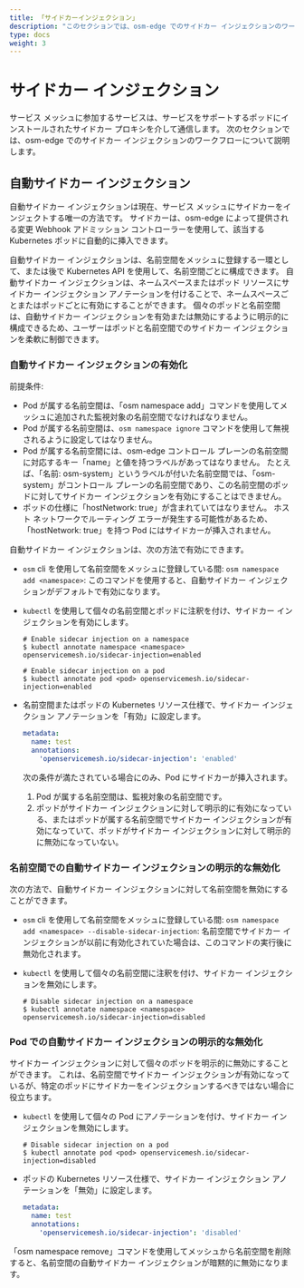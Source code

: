 ```yaml
---
title: 「サイドカーインジェクション」
description: "このセクションでは、osm-edge でのサイドカー インジェクションのワークフローについて説明します。"
type: docs
weight: 3
---
```


# サイドカー インジェクション
サービス メッシュに参加するサービスは、サービスをサポートするポッドにインストールされたサイドカー プロキシを介して通信します。 次のセクションでは、osm-edge でのサイドカー インジェクションのワークフローについて説明します。

## 自動サイドカー インジェクション
自動サイドカー インジェクションは現在、サービス メッシュにサイドカーをインジェクトする唯一の方法です。 サイドカーは、osm-edge によって提供される変更 Webhook アドミッション コントローラーを使用して、該当する Kubernetes ポッドに自動的に挿入できます。

自動サイドカー インジェクションは、名前空間をメッシュに登録する一環として、または後で Kubernetes API を使用して、名前空間ごとに構成できます。 自動サイドカー インジェクションは、ネームスペースまたはポッド リソースにサイドカー インジェクション アノテーションを付けることで、ネームスペースごとまたはポッドごとに有効にすることができます。 個々のポッドと名前空間は、自動サイドカー インジェクションを有効または無効にするように明示的に構成できるため、ユーザーはポッドと名前空間でのサイドカー インジェクションを柔軟に制御できます。

### 自動サイドカー インジェクションの有効化

前提条件:
- Pod が属する名前空間は、「osm namespace add」コマンドを使用してメッシュに追加された監視対象の名前空間でなければなりません。
- Pod が属する名前空間は、`osm namespace ignore` コマンドを使用して無視されるように設定してはなりません。
- Pod が属する名前空間には、osm-edge コントロール プレーンの名前空間に対応するキー「name」と値を持つラベルがあってはなりません。 たとえば、「名前: osm-system」というラベルが付いた名前空間では、「osm-system」がコントロール プレーンの名前空間であり、この名前空間のポッドに対してサイドカー インジェクションを有効にすることはできません。
- ポッドの仕様に「hostNetwork: true」が含まれていてはなりません。 ホスト ネットワークでルーティング エラーが発生する可能性があるため、「hostNetwork: true」を持つ Pod にはサイドカーが挿入されません。

自動サイドカー インジェクションは、次の方法で有効にできます。

- `osm` cli を使用して名前空間をメッシュに登録している間: `osm namespace add <namespace>`:
   このコマンドを使用すると、自動サイドカー インジェクションがデフォルトで有効になります。

- `kubectl` を使用して個々の名前空間とポッドに注釈を付け、サイドカー インジェクションを有効にします。

  ```console
  # Enable sidecar injection on a namespace
  $ kubectl annotate namespace <namespace> openservicemesh.io/sidecar-injection=enabled
  ```

  ```console
  # Enable sidecar injection on a pod
  $ kubectl annotate pod <pod> openservicemesh.io/sidecar-injection=enabled
  ```

- 名前空間またはポッドの Kubernetes リソース仕様で、サイドカー インジェクション アノテーションを「有効」に設定します。
  ```yaml
  metadata:
    name: test
    annotations:
      'openservicemesh.io/sidecar-injection': 'enabled'
  ```

  次の条件が満たされている場合にのみ、Pod にサイドカーが挿入されます。
   1. Pod が属する名前空間は、監視対象の名前空間です。
   2. ポッドがサイドカー インジェクションに対して明示的に有効になっている、またはポッドが属する名前空間でサイドカー インジェクションが有効になっていて、ポッドがサイドカー インジェクションに対して明示的に無効になっていない。

### 名前空間での自動サイドカー インジェクションの明示的な無効化

次の方法で、自動サイドカー インジェクションに対して名前空間を無効にすることができます。

- `osm` cli を使用して名前空間をメッシュに登録している間: `osm namespace add <namespace> --disable-sidecar-injection`:
   名前空間でサイドカー インジェクションが以前に有効化されていた場合は、このコマンドの実行後に無効化されます。

- `kubectl` を使用して個々の名前空間に注釈を付け、サイドカー インジェクションを無効にします。

  ```console
  # Disable sidecar injection on a namespace
  $ kubectl annotate namespace <namespace> openservicemesh.io/sidecar-injection=disabled
  ```

### Pod での自動サイドカー インジェクションの明示的な無効化

サイドカー インジェクションに対して個々のポッドを明示的に無効にすることができます。 これは、名前空間でサイドカー インジェクションが有効になっているが、特定のポッドにサイドカーをインジェクションするべきではない場合に役立ちます。

- `kubectl` を使用して個々の Pod にアノテーションを付け、サイドカー インジェクションを無効にします。
  ```console
  # Disable sidecar injection on a pod
  $ kubectl annotate pod <pod> openservicemesh.io/sidecar-injection=disabled
  ```

- ポッドの Kubernetes リソース仕様で、サイドカー インジェクション アノテーションを「無効」に設定します。
  ```yaml
  metadata:
    name: test
    annotations:
      'openservicemesh.io/sidecar-injection': 'disabled'
  ```

「osm namespace remove」コマンドを使用してメッシュから名前空間を削除すると、名前空間の自動サイドカー インジェクションが暗黙的に無効になります。
